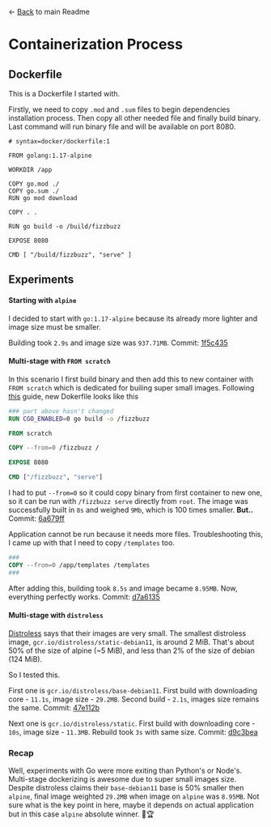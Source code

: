 <- [Back](./README.md) to main Readme

# Containerization Process

## Dockerfile

This is a Dockerfile I started with.

Firstly, we need to copy `.mod` and `.sum` files to begin dependencies installation process. Then copy all other needed file and finally build binary. Last command will run binary file and will be available on port 8080.

```Docker
# syntax=docker/dockerfile:1

FROM golang:1.17-alpine

WORKDIR /app

COPY go.mod ./
COPY go.sum ./
RUN go mod download

COPY . .

RUN go build -o /build/fizzbuzz

EXPOSE 8080

CMD [ "/build/fizzbuzz", "serve" ]
```

## Experiments

#### Starting with `alpine`

I decided to start with `go:1.17-alpine` because its already more lighter and image size must be smaller.

Building took `2.9s` and image size was `937.71MB`. Commit: [1f5c435](https://github.com/nikolaichub/docker-py-go-node/tree/1f5c43538289b5a1b3c70f49650c6513033cf597/Go)

#### Multi-stage with `FROM scratch`

In this scenario I first build binary and then add this to new container with `FROM scratch` which is dedicated for builing super small images. Following [this](https://hub.docker.com/_/scratch/) guide, new Dokerfile looks like this

```Dockerfile
### part above hasn't changed
RUN CGO_ENABLED=0 go build -o /fizzbuzz

FROM scratch

COPY --from=0 /fizzbuzz /

EXPOSE 8080

CMD ["/fizzbuzz", "serve"]
```

I had to put `--from=0` so it could copy binary from first container to new one, so it can be run with `/fizzbuzz serve` directly from `root`. The image was successfully built in `8s` and weighed `9Mb`, which is 100 times smaller. **But..** Commit: [6a679ff](https://github.com/nikolaichub/docker-py-go-node/tree/6a679ffc01b18311e24aca1f00c04a93237c1490/Go)

Application cannot be run because it needs more files. Troubleshooting this, I came up with that I need to copy `/templates` too.

```Dockerfile
###
COPY --from=0 /app/templates /templates
###
```

After adding this, building took `8.5s` and image became `8.95MB`. Now, everything perfectly works. Commit: [d7a6135](https://github.com/nikolaichub/docker-py-go-node/tree/d7a6135336528650b65b81f4ee1f84e45f9af449/Go)

#### Multi-stage with `distroless`

[Distroless](https://github.com/GoogleContainerTools/distroless) says that their images are very small. The smallest distroless image, `gcr.io/distroless/static-debian11`, is around 2 MiB. That's about 50% of the size of alpine (~5 MiB), and less than 2% of the size of debian (124 MiB).

So I tested this.

First one is `gcr.io/distroless/base-debian11`. First build with downloading core - `11.1s`, image size - `29.2MB`. Second build - `2.1s`, images size remains the same. Commit: [47e112b](https://github.com/nikolaichub/docker-py-go-node/tree/47e112bbe452c1080790e425a8fb5a1520d12584/Go)

Next one is `gcr.io/distroless/static`. First build with downloading core - `10s`, image size - `11.3MB`. Rebuild took `3s` with same size. Commit: [d9c3bea](https://github.com/nikolaichub/docker-py-go-node/tree/d9c3bea501b43adf084093ae0612922a9efec453/Go)

### Recap

Well, experiments with Go were more exiting than Python's or Node's. Multi-stage dockerizing is awesome due to super small images size. Despite distroless claims their `base-debian11` base is 50% smaller then `alpine`, final image weighted `29.2MB` when image on `alpine` was `8.95MB`. Not sure what is the key point in here, maybe it depends on actual application but in this case `alpine` absolute winner. 🎉🏆
